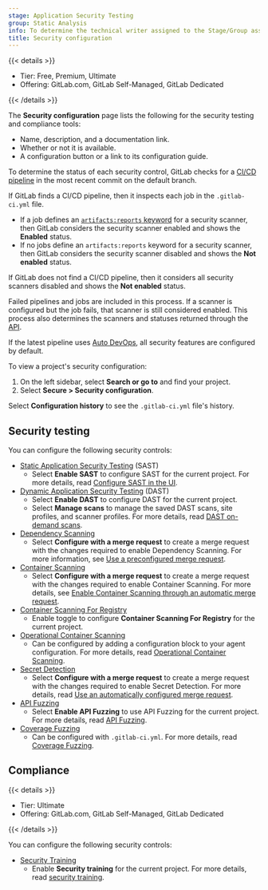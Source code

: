 ```yaml
---
stage: Application Security Testing
group: Static Analysis
info: To determine the technical writer assigned to the Stage/Group associated with this page, see https://handbook.gitlab.com/handbook/product/ux/technical-writing/#assignments
title: Security configuration
---
```


{{< details >}}

- Tier: Free, Premium, Ultimate
- Offering: GitLab.com, GitLab Self-Managed, GitLab Dedicated

{{< /details >}}

The **Security configuration** page lists the following for the security testing and compliance tools:

- Name, description, and a documentation link.
- Whether or not it is available.
- A configuration button or a link to its configuration guide.

To determine the status of each security control, GitLab checks for a [CI/CD pipeline](../../../ci/pipelines/_index.md)
in the most recent commit on the default branch.

If GitLab finds a CI/CD pipeline, then it inspects each job in the `.gitlab-ci.yml` file.

- If a job defines an [`artifacts:reports` keyword](../../../ci/yaml/artifacts_reports.md)
  for a security scanner, then GitLab considers the security scanner enabled and shows the **Enabled** status.
- If no jobs define an `artifacts:reports` keyword for a security scanner, then GitLab considers
  the security scanner disabled and shows the **Not enabled** status.

If GitLab does not find a CI/CD pipeline, then it considers all security scanners disabled and shows the **Not enabled** status.

Failed pipelines and jobs are included in this process. If a scanner is configured but the job fails,
that scanner is still considered enabled. This process also determines the scanners and statuses
returned through the [API](../../../api/graphql/reference/_index.md#securityscanners).

If the latest pipeline uses [Auto DevOps](../../../topics/autodevops/_index.md),
all security features are configured by default.

To view a project's security configuration:

1. On the left sidebar, select **Search or go to** and find your project.
1. Select **Secure > Security configuration**.

Select **Configuration history** to see the `.gitlab-ci.yml` file's history.

## Security testing

You can configure the following security controls:

- [Static Application Security Testing](../sast/_index.md) (SAST)
  - Select **Enable SAST** to configure SAST for the current project.
    For more details, read [Configure SAST in the UI](../sast/_index.md#configure-sast-by-using-the-ui).
- [Dynamic Application Security Testing](../dast/_index.md) (DAST)
  - Select **Enable DAST** to configure DAST for the current project.
  - Select **Manage scans** to manage the saved DAST scans, site profiles, and scanner profiles.
    For more details, read [DAST on-demand scans](../dast/on-demand_scan.md).
- [Dependency Scanning](../dependency_scanning/_index.md)
  - Select **Configure with a merge request** to create a merge request with the changes required to
    enable Dependency Scanning. For more information, see [Use a preconfigured merge request](../dependency_scanning/_index.md#use-a-preconfigured-merge-request).
- [Container Scanning](../container_scanning/_index.md)
  - Select **Configure with a merge request** to create a merge request with the changes required to
    enable Container Scanning. For more details, see
    [Enable Container Scanning through an automatic merge request](../container_scanning/_index.md#use-a-preconfigured-merge-request).
- [Container Scanning For Registry](../container_scanning/_index.md#container-scanning-for-registry)
  - Enable toggle to configure **Container Scanning For Registry** for the current project.
- [Operational Container Scanning](../../clusters/agent/vulnerabilities.md)
  - Can be configured by adding a configuration block to your agent configuration. For more details, read [Operational Container Scanning](../../clusters/agent/vulnerabilities.md#enable-operational-container-scanning).
- [Secret Detection](../secret_detection/pipeline/_index.md)
  - Select **Configure with a merge request** to create a merge request with the changes required to
    enable Secret Detection. For more details, read [Use an automatically configured merge request](../secret_detection/pipeline/_index.md#use-an-automatically-configured-merge-request).
- [API Fuzzing](../api_fuzzing/_index.md)
  - Select **Enable API Fuzzing** to use API Fuzzing for the current project. For more details, read [API Fuzzing](../api_fuzzing/configuration/enabling_the_analyzer.md).
- [Coverage Fuzzing](../coverage_fuzzing/_index.md)
  - Can be configured with `.gitlab-ci.yml`. For more details, read [Coverage Fuzzing](../coverage_fuzzing/_index.md#enable-coverage-guided-fuzz-testing).

## Compliance

{{< details >}}

- Tier: Ultimate
- Offering: GitLab.com, GitLab Self-Managed, GitLab Dedicated

{{< /details >}}

You can configure the following security controls:

- [Security Training](../vulnerabilities/_index.md#enable-security-training-for-vulnerabilities)
  - Enable **Security training** for the current project. For more details, read [security training](../vulnerabilities/_index.md#enable-security-training-for-vulnerabilities).
